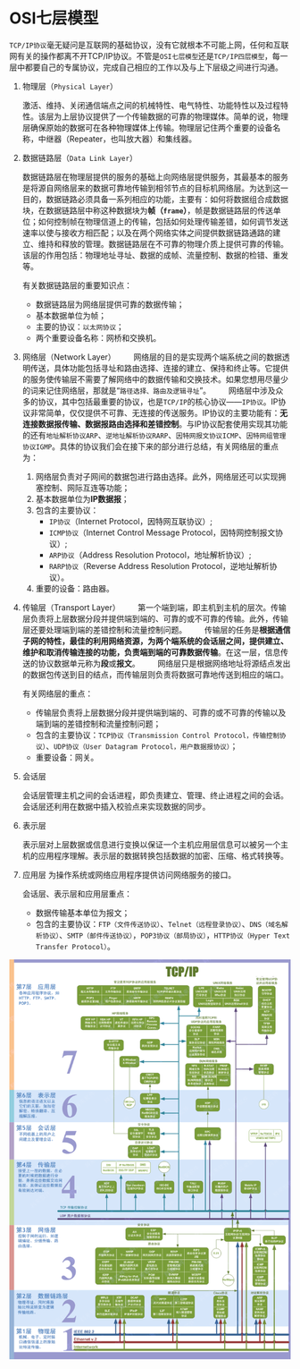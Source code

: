 # OSI七层模型
 
`TCP/IP协议`毫无疑问是互联网的基础协议，没有它就根本不可能上网，任何和互联网有关的操作都离不开TCP/IP协议。不管是`OSI七层模型`还是`TCP/IP四层模型`，每一层中都要自己的专属协议，完成自己相应的工作以及与上下层级之间进行沟通。

1. 物理层（`Physical Layer`）

	激活、维持、关闭通信端点之间的机械特性、电气特性、功能特性以及过程特性。该层为上层协议提供了一个传输数据的可靠的物理媒体。简单的说，物理层确保原始的数据可在各种物理媒体上传输。物理层记住两个重要的设备名称，中继器（Repeater，也叫放大器）和集线器。 
2. 数据链路层（`Data Link Layer`）

	数据链路层在物理层提供的服务的基础上向网络层提供服务，其最基本的服务是将源自网络层来的数据可靠地传输到相邻节点的目标机网络层。为达到这一目的，数据链路必须具备一系列相应的功能，主要有：如何将数据组合成数据块，在数据链路层中称这种数据块为**帧（`frame`）**，帧是数据链路层的传送单位；如何控制帧在物理信道上的传输，包括如何处理传输差错，如何调节发送速率以使与接收方相匹配；以及在两个网络实体之间提供数据链路通路的建立、维持和释放的管理。数据链路层在不可靠的物理介质上提供可靠的传输。该层的作用包括：物理地址寻址、数据的成帧、流量控制、数据的检错、重发等。

	有关数据链路层的重要知识点：
	- 数据链路层为网络层提供可靠的数据传输；
	- 基本数据单位为帧；
	- 主要的协议：`以太网协议`；
	- 两个重要设备名称：网桥和交换机。
	
3. 网络层（Network Layer）
　　网络层的目的是实现两个端系统之间的数据透明传送，具体功能包括寻址和路由选择、连接的建立、保持和终止等。它提供的服务使传输层不需要了解网络中的数据传输和交换技术。如果您想用尽量少的词来记住网络层，那就是“`路径选择、路由及逻辑寻址`”。
　　网络层中涉及众多的协议，其中包括最重要的协议，也是`TCP/IP`的核心协议——`IP协议`。IP协议非常简单，仅仅提供不可靠、无连接的传送服务。IP协议的主要功能有：**无连接数据报传输、数据报路由选择和差错控制**。与IP协议配套使用实现其功能的还有`地址解析协议ARP`、`逆地址解析协议RARP`、`因特网报文协议ICMP`、`因特网组管理协议IGMP`。具体的协议我们会在接下来的部分进行总结，有关网络层的重点为：
	1. 网络层负责对子网间的数据包进行路由选择。此外，网络层还可以实现拥塞控制、网际互连等功能；
	2.  基本数据单位为**IP数据报**；
	3. 包含的主要协议：
		- `IP协议`（Internet Protocol，因特网互联协议）;
		- `ICMP协议`（Internet Control Message Protocol，因特网控制报文协议）;
		- `ARP协议`（Address Resolution Protocol，地址解析协议）;
		- `RARP协议`（Reverse Address Resolution Protocol，逆地址解析协议）。
	4. 重要的设备：路由器。

4. 传输层（Transport Layer）
　　第一个端到端，即主机到主机的层次。传输层负责将上层数据分段并提供端到端的、可靠的或不可靠的传输。此外，传输层还要处理端到端的差错控制和流量控制问题。
　　传输层的任务是**根据通信子网的特性，最佳的利用网络资源，为两个端系统的会话层之间，提供建立、维护和取消传输连接的功能，负责端到端的可靠数据传输**。在这一层，信息传送的协议数据单元称为**段**或**报文**。
　　网络层只是根据网络地址将源结点发出的数据包传送到目的结点，而传输层则负责将数据可靠地传送到相应的端口。
	
	有关网络层的重点：
	- 传输层负责将上层数据分段并提供端到端的、可靠的或不可靠的传输以及端到端的差错控制和流量控制问题；
	- 包含的主要协议：`TCP协议（Transmission Control Protocol，传输控制协议）`、`UDP协议（User Datagram Protocol，用户数据报协议）`；
	- 重要设备：网关。

5. 会话层
	
	会话层管理主机之间的会话进程，即负责建立、管理、终止进程之间的会话。会话层还利用在数据中插入校验点来实现数据的同步。

6. 表示层
	
	表示层对上层数据或信息进行变换以保证一个主机应用层信息可以被另一个主机的应用程序理解。表示层的数据转换包括数据的加密、压缩、格式转换等。

7. 应用层
	为操作系统或网络应用程序提供访问网络服务的接口。
	
	会话层、表示层和应用层重点：
	- 数据传输基本单位为报文；
	- 包含的主要协议：`FTP（文件传送协议）`、`Telnet（远程登录协议）`、`DNS（域名解析协议）`、`SMTP（邮件传送协议）`，`POP3协议（邮局协议）`，`HTTP协议（Hyper Text Transfer Protocol）`。

![osi 七层模型](./img/osi.gif)


